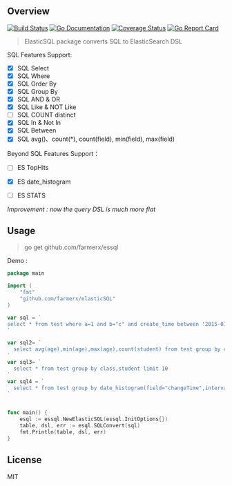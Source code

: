 Overview
-----------
[![Build Status](https://travis-ci.org/cch123/elasticsql.svg?branch=master)](https://travis-ci.org/farmerx/essql)
[![Go Documentation](http://img.shields.io/badge/go-documentation-blue.svg?style=flat-square)](https://godoc.org/github.com/farmerx/essql)
[![Coverage Status](https://coveralls.io/repos/github/cch123/elasticsql/badge.svg?branch=master)](https://coveralls.io/github/farmerx/essql?branch=master)
[![Go Report Card](https://goreportcard.com/badge/github.com/cch123/elasticsql)](https://goreportcard.com/report/github.com/farmerx/essql)

> ElasticSQL package converts SQL to ElasticSearch DSL

SQL Features Support:

- [x] SQL Select
- [x] SQL Where
- [x] SQL Order By
- [x] SQL Group By
- [x] SQL AND & OR
- [x] SQL Like & NOT Like
- [ ] SQL COUNT distinct
- [x] SQL In & Not In
- [x] SQL Between
- [x] SQL avg()、count(*), count(field), min(field), max(field)

Beyond SQL Features Support：
- [ ] ES TopHits
- [x] ES date_histogram
- [ ] ES STATS



*Improvement : now the query DSL is much more flat*

Usage
-------------

> go get github.com/farmerx/essql

Demo :
```go
package main

import (
    "fmt"
    "github.com/farmerx/elasticSQL"
)

var sql = `
select * from test where a=1 and b="c" and create_time between '2015-01-01T00:00:00+0800' and '2016-01-01T00:00:00+0800' and process_id > 1 order by id desc limit 100,10
`

var sql2= `
  select avg(age),min(age),max(age),count(student) from test group by class limit 10
`
var sql3= `
  select * from test group by class,student limit 10
`
var sql4 = `
  select * from test group by date_histogram(field="changeTime",interval="1h",format="yyyy-MM-dd HH:mm:ss")
`


func main() {
    esql := essql.NewElasticSQL(essql.InitOptions{})
    table, dsl, err := esql.SQLConvert(sql)
	fmt.Println(table, dsl, err)
}

```
License
-----------
MIT

